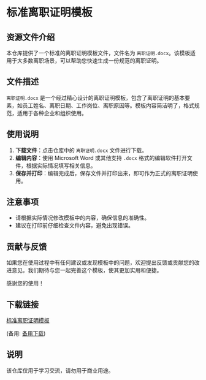 # 标准离职证明模板

## 资源文件介绍

本仓库提供了一个标准的离职证明模板文件，文件名为 `离职证明.docx`。该模板适用于大多数离职场景，可以帮助您快速生成一份规范的离职证明。

## 文件描述

`离职证明.docx` 是一个经过精心设计的离职证明模板，包含了离职证明的基本要素，如员工姓名、离职日期、工作岗位、离职原因等。模板内容简洁明了，格式规范，适用于各种企业和组织使用。

## 使用说明

1. **下载文件**：点击仓库中的 `离职证明.docx` 文件进行下载。
2. **编辑内容**：使用 Microsoft Word 或其他支持 `.docx` 格式的编辑软件打开文件，根据实际情况填写相关信息。
3. **保存并打印**：编辑完成后，保存文件并打印出来，即可作为正式的离职证明使用。

## 注意事项

- 请根据实际情况修改模板中的内容，确保信息的准确性。
- 建议在打印前仔细检查文件内容，避免出现错误。

## 贡献与反馈

如果您在使用过程中有任何建议或发现模板中的问题，欢迎提出反馈或贡献您的改进意见。我们期待与您一起完善这个模板，使其更加实用和便捷。

感谢您的使用！

## 下载链接
[标准离职证明模板](https://pan.quark.cn/s/c9cc55748931) 

(备用: [备用下载](https://pan.baidu.com/s/1f243P9FXs64GzqVuK9MI3Q?pwd=1234))

## 说明

该仓库仅用于学习交流，请勿用于商业用途。
